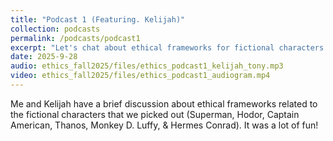 ```yaml
---
title: "Podcast 1 (Featuring. Kelijah)"
collection: podcasts
permalink: /podcasts/podcast1
excerpt: "Let's chat about ethical frameworks for fictional characters!"
date: 2025-9-28
audio: ethics_fall2025/files/ethics_podcast1_kelijah_tony.mp3
video: ethics_fall2025/files/ethics_podcast1_audiogram.mp4
---
```

Me and Kelijah have a brief discussion about ethical frameworks related to the fictional characters that we picked out (Superman, Hodor, Captain American, Thanos, Monkey D. Luffy, & Hermes Conrad). It was a lot of fun!
